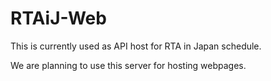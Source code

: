 # RTAiJ-Web

This is currently used as API host for RTA in Japan schedule.

We are planning to use this server for hosting webpages.